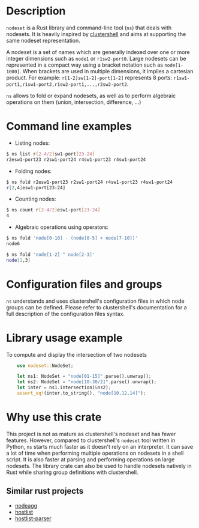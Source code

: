 # Description

`nodeset` is a Rust library and command-line tool (`ns`) that deals with nodesets. It is
heavily inspired by [clustershell](https://cea-hpc.github.io/clustershell/) and
aims at supporting the same nodeset representation.

A nodeset is a set of names which are generally indexed over one or more integer
dimensions such as `node1` or `r1sw2-port0`. Large nodesets can be represented
in a compact way using a bracket notation such as `node[1-1000]`. When brackets
are used in multiple dimensions, it implies a cartesian product. For example:
`r[1-2]sw[1-2]-port[1-2]` represents 8 ports:
`r1sw1-port1,r1sw1-port2,r1sw2-port1,...,r2sw2-port2`.

`ns` allows to fold or expand nodesets, as well as to perform algebraic
operations on them (union, intersection, difference, ...)

# Command line examples

* Listing nodes:
```bash
$ ns list r[2-4/2]sw1-port[23-24]
r2esw1-port23 r2sw1-port24 r4sw1-port23 r4sw1-port24
```
* Folding nodes:
```bash
$ ns fold r2esw1-port23 r2sw1-port24 r4sw1-port23 r4sw1-port24
r[2,4]esw1-port[23-24]
```
* Counting nodes:
```bash
$ ns count r[2-4/2]esw1-port[23-24]
4
```
* Algebraic operations using operators:
```bash
$ ns fold 'node[0-10] - (node[0-5] + node[7-10])'
node6

$ ns fold 'node[1-2] ^ node[2-3]'
node[1,3]
```

# Configuration files and groups
`ns` understands and uses clustershell's configuration files in which node
groups can be defined. Please refer to clustershell's documentation for a full
description of the configuration files syntax.

# Library usage example

To compute and display the intersection of two nodesets

```rust
    use nodeset::NodeSet;

    let ns1: NodeSet = "node[01-15]".parse().unwrap();
    let ns2: NodeSet = "node[10-30/2]".parse().unwrap();
    let inter = ns1.intersection(&ns2);
    assert_eq!(inter.to_string(), "node[10,12,14]");
```

# Why use this crate

This project is not as mature as clustershell's nodeset and has fewer features.
However, compared to clustershell's `nodeset` tool written in Python, `ns`
starts much faster as it doesn't rely on an interpreter. It can save a lot of
time when performing multiple operations on nodesets in a shell script. It is
also faster at parsing and performing operations on large nodesets. The library
crate can also be used to handle nodesets natively in Rust while sharing group
definitions with clustershell.

## Similar rust projects

* [nodeagg](https://crates.io/crates/nodeagg)
* [hostlist](https://crates.io/crates/hostlist)
* [hostlist-parser](https://crates.io/crates/hostlist-parser)
